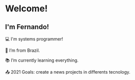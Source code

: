# Welcome!

 

## I'm Fernando!

 

:computer: I'm systems programmer!

:house_with_garden: I’m from Brazil.

:books: I’m currently learning everything.

:outbox_tray: 2021 Goals: create a news projects in differents tecnology.
